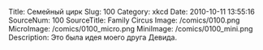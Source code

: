 Title: Семейный цирк 
Slug: 100 
Category: xkcd 
Date: 2010-10-11 13:55:16 
SourceNum: 100 
SourceTitle: Family Circus 
Image: /comics/0100.png 
MicroImage: /comics/0100_micro.png 
MiniImage: /comics/0100_mini.png 
Description: Это была идея моего друга Девида. 

